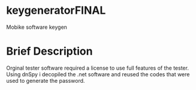 # keygeneratorFINAL
Mobike software keygen

# Brief Description
Orginal tester software required a license to use full features of the tester. Using dnSpy i decopiled the .net software and reused the codes that were used to generate the password.
